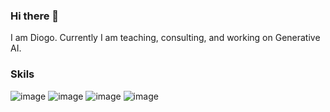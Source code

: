 ### Hi there 👋

I am Diogo. Currently I am teaching, consulting, and working on Generative AI.
<!--
**drs2022ds/drs2022ds** is a ✨ _special_ ✨ repository because its `README.md` (this file) appears on your GitHub profile.

Here are some ideas to get you started:

- 🔭 I’m currently working on ...
- 🌱 I’m currently learning ...
- 👯 I’m looking to collaborate on ...
- 🤔 I’m looking for help with ...
- 💬 Ask me about ...
- 📫 How to reach me: ...
- ⚡ Fun fact: ...
--> 
### Skils
![image](https://github.com/drs2022ds/drs2022ds/assets/134406560/3abfe157-c1ba-4ebd-a7a6-1361a61b87a5)
![image](https://github.com/drs2022ds/drs2022ds/assets/134406560/b4f8964d-3cd2-408a-a2a2-25218b244a92)
![image](https://github.com/drs2022ds/drs2022ds/assets/134406560/2e4d8c1d-aa0a-4515-8992-3e7c5075771a)
![image](https://github.com/drs2022ds/drs2022ds/assets/134406560/f5a1a6fb-532c-49bd-8413-fd9433fee696)





